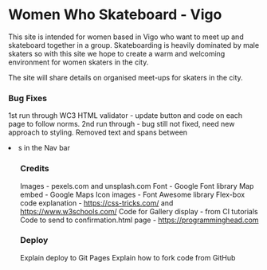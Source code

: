 # Women Who Skateboard - Vigo

This site is intended for women based in Vigo who want to meet up and skateboard together in a group.
Skateboarding is heavily dominated by male skaters so with this site we hope to create a warm and welcoming environment for women skaters in the city.

The site will share details on organised meet-ups for skaters in the city.

### Bug Fixes

1st run through WC3 HTML validator - update button and <a> code on each page to follow norms.
2nd run through - bug still not fixed, need new approach to <a> styling. Removed text and spans between <li>s in the Nav bar <ul>

### Credits

Images - pexels.com and unsplash.com
Font - Google Font library
Map embed - Google Maps
Icon images - Font Awesome library
Flex-box code explanation - https://css-tricks.com/ and https://www.w3schools.com/
Code for Gallery display - from CI tutorials
Code to send to confirmation.html page - https://programminghead.com

### Deploy

Explain deploy to Git Pages
Explain how to fork code from GitHub
